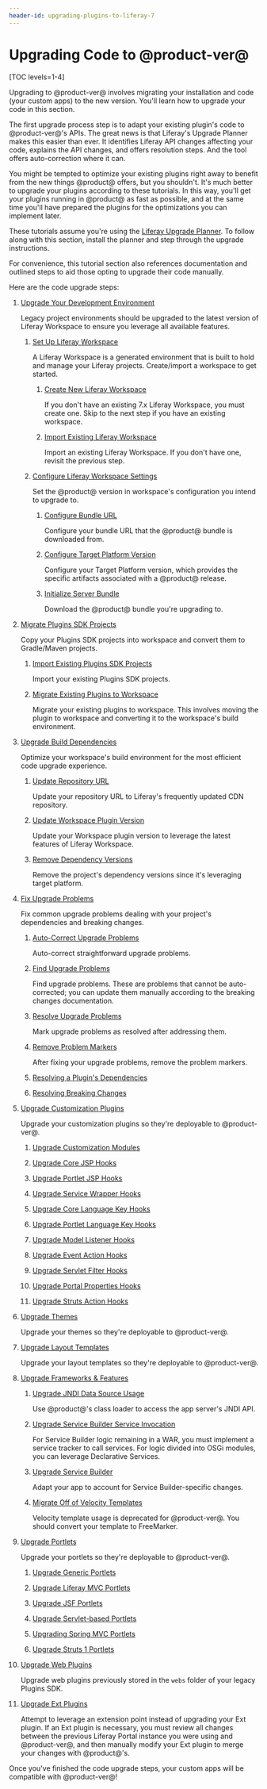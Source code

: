 ```yaml
---
header-id: upgrading-plugins-to-liferay-7
---
```


# Upgrading Code to @product-ver@

[TOC levels=1-4]

Upgrading to @product-ver@ involves migrating your installation and code (your
custom apps) to the new version. You'll learn how to upgrade your code in this
section.

The first upgrade process step is to adapt your existing plugin's code to
@product-ver@'s APIs. The great news is that Liferay's Upgrade Planner makes
this easier than ever. It identifies Liferay API changes affecting your code,
explains the API changes, and offers resolution steps. And the tool offers
auto-correction where it can. 

You might be tempted to optimize your existing plugins right away to benefit
from the new things @product@ offers, but you shouldn't. It's much better to
upgrade your plugins according to these tutorials. In this way, you'll get your
plugins running in @product@ as fast as possible, and at the same time you'll
have prepared the plugins for the optimizations you can implement later. 

These tutorials assume you're using the
[Liferay Upgrade Planner](/docs/7-1/tutorials/-/knowledge_base/t/liferay-upgrade-planner).
To follow along with this section, install the planner and step through the
upgrade instructions.

For convenience, this tutorial section also references documentation and
outlined steps to aid those opting to upgrade their code manually.

Here are the code upgrade steps:

1.  [Upgrade Your Development Environment](/docs/7-1/tutorials/-/knowledge_base/t/upgrading-your-development-environment)

    Legacy project environments should be upgraded to the latest version of
    Liferay Workspace to ensure you leverage all available features.

    1.  [Set Up Liferay Workspace](/docs/7-1/tutorials/-/knowledge_base/t/upgrading-your-development-environment#setting-up-liferay-workspace)

        A Liferay Workspace is a generated environment that is built to hold
        and manage your Liferay projects. Create/import a workspace to get
        started.

        1.  [Create New Liferay Workspace](/docs/7-1/tutorials/-/knowledge_base/t/upgrading-your-development-environment#creating-new-liferay-workspace)

            If you don't have an existing 7.x Liferay Workspace, you must create
            one. Skip to the next step if you have an existing workspace.

        2.  [Import Existing Liferay Workspace](/docs/7-1/tutorials/-/knowledge_base/t/upgrading-your-development-environment#importing-existing-liferay-workspace)

            Import an existing Liferay Workspace. If you don't have one, revisit
            the previous step.

    2.  [Configure Liferay Workspace Settings](/docs/7-1/tutorials/-/knowledge_base/t/upgrading-your-development-environment#configuring-liferay-workspace-settings)

        Set the @product@ version in workspace's configuration you intend to
        upgrade to.

        1.  [Configure Bundle URL](/docs/7-1/tutorials/-/knowledge_base/t/upgrading-your-development-environment#configuring-bundle-url)

            Configure your bundle URL that the @product@ bundle is downloaded
            from.

        2.  [Configure Target Platform Version](/docs/7-1/tutorials/-/knowledge_base/t/upgrading-your-development-environment#configuring-target-platform-version)

            Configure your Target Platform version, which provides the specific
            artifacts associated with a @product@ release.

        3.  [Initialize Server Bundle](/docs/7-1/tutorials/-/knowledge_base/t/upgrading-your-development-environment#initializing-server-bundle)

            Download the @product@ bundle you're upgrading to.

2.  [Migrate Plugins SDK Projects](/docs/7-1/tutorials/-/knowledge_base/t/migrating-plugins-sdk-projects-to-liferay-workspace)

    Copy your Plugins SDK projects into workspace and convert them to
    Gradle/Maven projects.

    1.  [Import Existing Plugins SDK Projects](/docs/7-1/tutorials/-/knowledge_base/t/migrating-plugins-sdk-projects-to-liferay-workspace#importing-existing-plugins-sdk-projects)

        Import your existing Plugins SDK projects.

    2.  [Migrate Existing Plugins to Workspace](/docs/7-1/tutorials/-/knowledge_base/t/migrating-plugins-sdk-projects-to-liferay-workspace#migrating-existing-plugins-to-workspace)

        Migrate your existing plugins to workspace. This involves moving the
        plugin to workspace and converting it to the workspace's build
        environment.

3.  [Upgrade Build Dependencies](/docs/7-1/tutorials/-/knowledge_base/t/upgrading-build-dependencies)

    Optimize your workspace's build environment for the most efficient code
    upgrade experience.

    1.  [Update Repository URL](/docs/7-1/tutorials/-/knowledge_base/t/upgrading-build-dependencies#updating-the-repository-url)

        Update your repository URL to Liferay's frequently updated CDN
        repository.

    2. [Update Workspace Plugin Version](/docs/7-1/tutorials/-/knowledge_base/t/upgrading-build-dependencies#updating-the-workspace-plugin-version)

        Update your Workspace plugin version to leverage the latest features of
        Liferay Workspace.

    3.  [Remove Dependency Versions](/docs/7-1/tutorials/-/knowledge_base/t/upgrading-build-dependencies#removing-your-projects-build-dependency-versions)

        Remove the project's dependency versions since it's leveraging target
        platform.

4.  [Fix Upgrade Problems](/docs/7-1/tutorials/-/knowledge_base/t/fixing-upgrade-problems)

    Fix common upgrade problems dealing with your project's dependencies and
    breaking changes.

    1.  [Auto-Correct Upgrade Problems](/docs/7-1/tutorials/-/knowledge_base/t/fixing-upgrade-problems#auto-correcting-upgrade-problems)

        Auto-correct straightforward upgrade problems.

    2.  [Find Upgrade Problems](/docs/7-1/tutorials/-/knowledge_base/t/fixing-upgrade-problems#finding-upgrade-problems)

        Find upgrade problems. These are problems that cannot be auto-corrected;
        you can update them manually according to the breaking changes
        documentation.

    3.  [Resolve Upgrade Problems](/docs/7-1/tutorials/-/knowledge_base/t/fixing-upgrade-problems#resolving-upgrade-problems)

        Mark upgrade problems as resolved after addressing them.

    4.  [Remove Problem Markers](/docs/7-1/tutorials/-/knowledge_base/t/fixing-upgrade-problems#removing-problem-markers)

        After fixing your upgrade problems, remove the problem markers.

    5.  [Resolving a Plugin's Dependencies](/docs/7-1/tutorials/-/knowledge_base/t/resolving-a-plugins-dependencies)

    6.  [Resolving Breaking Changes](/docs/7-1/tutorials/-/knowledge_base/t/resolving-breaking-changes)

5.  [Upgrade Customization Plugins](/docs/7-1/tutorials/-/knowledge_base/t/upgrading-hook-plugins)

    Upgrade your customization plugins so they're deployable to @product-ver@.

    1.  [Upgrade Customization Modules](/docs/7-1/tutorials/-/knowledge_base/t/upgrading-customization-modules)

    2.  [Upgrade Core JSP Hooks](/docs/7-1/tutorials/-/knowledge_base/t/upgrading-core-jsp-hooks)

    3.  [Upgrade Portlet JSP Hooks](/docs/7-1/tutorials/-/knowledge_base/t/upgrading-app-jsp-hooks)

    4.  [Upgrade Service Wrapper Hooks](/docs/7-1/tutorials/-/knowledge_base/t/upgrading-service-wrappers)

    5.  [Upgrade Core Language Key Hooks](/docs/7-1/tutorials/-/knowledge_base/t/upgrading-core-language-key-hooks)

    6.  [Upgrade Portlet Language Key Hooks](/docs/7-1/tutorials/-/knowledge_base/t/upgrading-portlet-language-key-hooks)

    7.  [Upgrade Model Listener Hooks](/docs/7-1/tutorials/-/knowledge_base/t/upgrading-model-listener-hooks)

    8.  [Upgrade Event Action Hooks](/docs/7-1/tutorials/-/knowledge_base/t/upgrading-portal-property-and-event-action-hooks)

    9.  [Upgrade Servlet Filter Hooks](/docs/7-1/tutorials/-/knowledge_base/t/upgrading-servlet-filter-hooks)

    10. [Upgrade Portal Properties Hooks](/docs/7-1/tutorials/-/knowledge_base/t/upgrading-portal-property-and-event-action-hooks)

    11. [Upgrade Struts Action Hooks](/docs/7-1/tutorials/-/knowledge_base/t/converting-strutsactionwrappers-to-mvccommands)

6.  [Upgrade Themes](/docs/7-1/tutorials/-/knowledge_base/t/upgrading-6-2-themes-intro)

    Upgrade your themes so they're deployable to @product-ver@.

7.  [Upgrade Layout Templates](/docs/7-1/tutorials/-/knowledge_base/t/upgrading-6-2-layout-templates)

    Upgrade your layout templates so they're deployable to @product-ver@.

8.  [Upgrade Frameworks & Features](/docs/7-1/tutorials/-/knowledge_base/t/upgrading-frameworks-and-features)

    1.  [Upgrade JNDI Data Source Usage](/docs/7-1/tutorials/-/knowledge_base/t/upgrading-jndi-data-source-usage)

        Use @product@'s class loader to access the app server's JNDI API.

    2.  [Upgrade Service Builder Service Invocation](/docs/7-1/tutorials/-/knowledge_base/t/upgrading-service-builder-service-invocation)

        For Service Builder logic remaining in a WAR, you must implement a
        service tracker to call services. For logic divided into OSGi modules,
        you can leverage Declarative Services.

    3.  [Upgrade Service Builder](/docs/7-1/tutorials/-/knowledge_base/t/upgrading-service-builder)

        Adapt your app to account for Service Builder-specific changes.

    4.  [Migrate Off of Velocity Templates](/docs/7-1/tutorials/-/knowledge_base/t/migrating-off-of-velocity-templates)

        Velocity template usage is deprecated for @product-ver@. You should
        convert your template to FreeMarker.

9. [Upgrade Portlets](/docs/7-1/tutorials/-/knowledge_base/t/upgrading-portlet-plugins)

    Upgrade your portlets so they're deployable to @product-ver@.

    1.  [Upgrade Generic Portlets](/docs/7-1/tutorials/-/knowledge_base/t/upgrading-a-genericportlet)

    2.  [Upgrade Liferay MVC Portlets](/docs/7-1/tutorials/-/knowledge_base/t/upgrading-a-liferay-mvc-portlet)

    3.  [Upgrade JSF Portlets](/docs/7-1/tutorials/-/knowledge_base/t/upgrading-a-liferay-jsf-portlet)

    4.  [Upgrade Servlet-based Portlets](/docs/7-1/tutorials/-/knowledge_base/t/upgrading-a-servlet-based-portlet)

    5.  [Upgrading Spring MVC Portlets](/docs/7-1/tutorials/-/knowledge_base/t/upgrading-a-spring-mvc-portlet)

    6.  [Upgrade Struts 1 Portlets](/docs/7-1/tutorials/-/knowledge_base/t/upgrading-a-struts-1-portlet)

10. [Upgrade Web Plugins](/docs/7-1/tutorials/-/knowledge_base/t/upgrading-web-plugins)

    Upgrade web plugins previously stored in the `webs` folder of your legacy
    Plugins SDK.

11. [Upgrade Ext Plugins](/docs/7-1/tutorials/-/knowledge_base/t/upgrading-ext-plugins)

    Attempt to leverage an extension point instead of upgrading your Ext plugin.
    If an Ext plugin is necessary, you must review all changes between the
    previous Liferay Portal instance you were using and @product-ver@, and then
    manually modify your Ext plugin to merge your changes with @product@'s.

Once you've finished the code upgrade steps, your custom apps will be compatible
with @product-ver@! 
